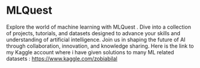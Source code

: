 # MLQuest
Explore the world of machine learning with MLQuest . Dive into a collection of projects, tutorials, and datasets designed to advance your skills and understanding of artificial intelligence. Join us in shaping the future of AI through collaboration, innovation, and knowledge sharing.
Here is the link to my Kaggle account where i have given solutions to many ML related datasets :
https://www.kaggle.com/zobiabilal
